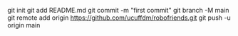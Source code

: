 git init
git add README.md
git commit -m "first commit"
git branch -M main
git remote add origin https://github.com/ucuffdm/robofriends.git
git push -u origin main
